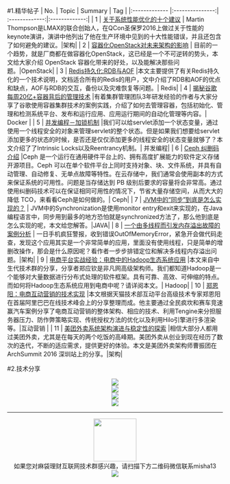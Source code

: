 #1.精华帖子
| No.  | Topic  | Summary | Tag |
|:------------- |:---------------:| :-------------:|:-------------:|
| 1 | [关于系统性能优化的十个建议](http://mp.weixin.qq.com/s?__biz=MzA5Nzc4OTA1Mw==&mid=2659597869&idx=1&sn=4e74bcc2ef914efc7db6237c7db7f294&scene=1&srcid=08054VWn2mpp14IYX8LcImGB#rd) | Martin Thompson是LMAX的联合创始人，在QCon圣保罗2016上做过关于性能的keynote演讲，演讲中他列出了他在生产环境中见到的十大性能错误，并且还包含了如何避免的建议。|架构|
| 2 | [容器化OpenStack对未来架构的影响](http://mp.weixin.qq.com/s?__biz=MzAwMDU1MTE1OQ==&mid=2653547612&idx=1&sn=849342b58c0c375992b44644e54e2599&scene=1&srcid=08020ArtFpkLefJq8Lq02NSF#rd) | 目前的一个趋势，就是厂商都在做容器化OpenStack，这已经是一个不可逆转的势头，本文给大家介绍 OpenStack 容器化带来的好处，以及能解决那些问题。|OpenStack|
| 3 | [Redis持久化:RDB与AOF](http://mp.weixin.qq.com/s?__biz=MzA5MzQ2NTY0OA==&mid=2650796285&idx=1&sn=7eda7b2e260a04848f159c201f4b4d46&scene=1&srcid=08023d2O8SVCV1Hr2xg3mCvh#rd) |本文主要提供了有关Redis持久化的一个技术说明，文档适合所有的Redis的用户，文中介绍了RDB和AOF的优点和缺点，AOF与RDB的交互，备份以及灾难恢复等问题。| Redis|
| 4 | [揭秘谷歌每周20亿+容器背后的管理技术](http://mp.weixin.qq.com/s?__biz=MzA4NTU2MTg3MQ==&mid=2655158150&idx=1&sn=de7c2b7162776b659b909390e646d01d&scene=1&srcid=080291D3Wim3YsL6jmMPOtNA#rd) |有着集群管理团队3年研发经验的作者与大家分享了谷歌使用容器集群技术的案例实践，介绍了如何去管理容器，包括初始化、管理和检测系统平台、发布和运行应用、应用运行期间的自动化管理等内容。| Docker |
| 5 | [并发编程－加锁机制](http://mp.weixin.qq.com/s?__biz=MzA5MzQ2NTY0OA==&mid=2650796281&idx=1&sn=4589c190a2a286fbd26081e15b6cd1e1&scene=1&srcid=0731ZUaNyXrZUlQk1xhDDpJe#rd) |我们可以给servlet添加一个状态变量，通过使用一个线程安全的对象来管理servlet的整个状态。但是如果我们想要给servlet添加更多的状态的时候，是否还是仅仅添加更多的线程安全的状态变量就够了？本文介绍了了Intrinsic Locks以及Reentrancy机制。| 并发编程|
| 6 | [Ceph 纠删码介绍](http://mp.weixin.qq.com/s?__biz=MzA3NjkwNjM4Nw==&mid=2651867765&idx=1&sn=06dec8111298412f4da3ad5093ff01ef&scene=1&srcid=0801vNkcczPrDzovXpd7g6hO#rd) |Ceph 是一个运行在通用硬件平台上的、拥有高度扩展能力的软件定义存储开源项目。Ceph 可以在单个软件平台上同时支持对象、块、文件系统，并具有自动管理、自动修复、无单点故障等特性。在云存储中，我们通常会使用副本的方式来保证系统的可用性。问题是当存储达到 PB 级别后要求的容量将会非常高。通过使用纠删码技术可以在保证相同可用性的情况下，节省大量存储空间，从而大大的降低 TCO，来看看Ceph是如何做的。| Ceph|
| 7 | [JVM中的“同步”到底是怎么实现的？](http://mp.weixin.qq.com/s?__biz=MzA5MzQ2NTY0OA==&mid=2650796290&idx=1&sn=1da71f9d583fff49190e79945f7b30e3&scene=1&srcid=0806IU7KKcaJrYwrAQAVFmyu#rd) | JVM中的Synchronization是使用monitor entry和exit来实现的，在Java编程语言中，同步用到最多的地方恐怕就是synchronized方法了，那么他到底是怎么实现的呢，本文给您解答。|JAVA|
| 8 | [ 一个由多线程而引发内存溢出故障的案例分析](http://mp.weixin.qq.com/s?__biz=MzA5Nzc4OTA1Mw==&mid=2659597854&idx=1&sn=4e1d62535590b5e2233931a4ce996ca2&scene=1&srcid=0801AVzLWcwwcUVlFN4GauwU#rd) | 一日手机疯狂警报，收到错误OutOfMemoryError，紧急开会做代码走查，发现这个应用其实是一个非常简单的应用，里面没有使用线程，只是简单的增删改操作，那会是什么原因呢？看作者一步步排错定位和解决多线程内存溢出问题。|架构|
| 9 | [电商平台实战经验：电商中的Hadoop生态系统应用](http://mp.weixin.qq.com/s?__biz=MzI3MzEzMDI1OQ==&mid=2651814733&idx=1&sn=11ad9c4662b672bb53da3644830f369d&scene=1&srcid=0802zfZeqzxdNOWMgqWj3tLz#rd) |本文来自中生代技术群的分享，分享者郑应钦是非凡网高级架构师。我们都知道Hadoop是一个能够对大量数据进行分布式处理的软件框架。具有可靠、高效、可伸缩的特点。而如何将Hadoop生态系统应用到电商中呢？请详阅本文。| Hadoop|
| 10 | [郑恩阳：电商互动营销的技术实现](http://mp.weixin.qq.com/s?__biz=MzI3MzEzMDI1OQ==&mid=2651814716&idx=1&sn=e84aae2ffe580fdb93839f2473dc89e0&scene=1&srcid=0729opuoXfMR9sbKTcTCgDAs#rd) |本文根据天猫技术部互动平台高级技术专家郑恩阳在首届阿里巴巴在线技术峰会上的分享整理而成。他主要通过全民疯坎和赛车竞速赢汽车案例分享了电商互动营销的整体架构、相应的技术、利用Tengine来分担服务器压力、防作弊策略实现、传统授权方法的优化以及利用Hilo引擎进行多渲染等。|互动营销 |
| 11 | [美团外卖系统架构演进与稳定性的探索](http://mp.weixin.qq.com/s?__biz=MjM5MDE0Mjc4MA==&mid=2650993537&idx=1&sn=9ea9fb2d310a0764ef27abbb97e001df&scene=1&srcid=0801y9Td05AMqTqEQ3jCWagR#rd) |相信大部分人都用过美团外卖，尤其是在每天的两个吃饭的高峰期。美团外卖从创业到现在经历了数次的迭代，不断的适应需求，提供更好的体验。本文是美团外卖架构师曹振团在ArchSummit 2016 深圳站上的分享。|架构|


#2.技术分享
<div align=center>
<img src="http://fmn.rrimg.com/fmn075/20160807/0025/large_6EfC_1bdf00073bb31e7f.jpg" >
</div>

<div align=center>
<img src="http://fmn.rrimg.com/fmn077/20160807/0025/large_O9tQ_2c010006a5e61e84.jpg" >
</div>
<div align=center>
<img src="http://fmn.rrfmn.com/fmn079/20160807/0025/large_H6hq_46b2000469c41e83.jpg" >
</div>
<div align=center>
<img src="http://fmn.xnpic.com/fmn072/20160807/0025/large_zyYK_40250001078d1e80.jpg" >
</div>


---
<div align=center>
<img src="http://tp1.sinaimg.cn/5360958752/180/40095350112/1" width="100" height="100" >
</div>
<html>
<body>
<div align="center" style="border:lpx solid red">
如果您对麻袋理财互联网技术群感兴趣，请扫描下方二维码微信联系misha13
<div align=center>
<img src="http://fmn.rrfmn.com/fmn078/20160501/2225/original_s0Hg_f5cc000266151e83.jpg"  >
</div>
<html>
<body>
<div align="center" style="border:lpx solid red">
</div>


